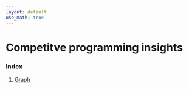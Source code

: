 ```yaml
---
layout: default
use_math: true
---
```


# Competitve programming insights

### Index

1. [Graph](Graph/Graph.md)

